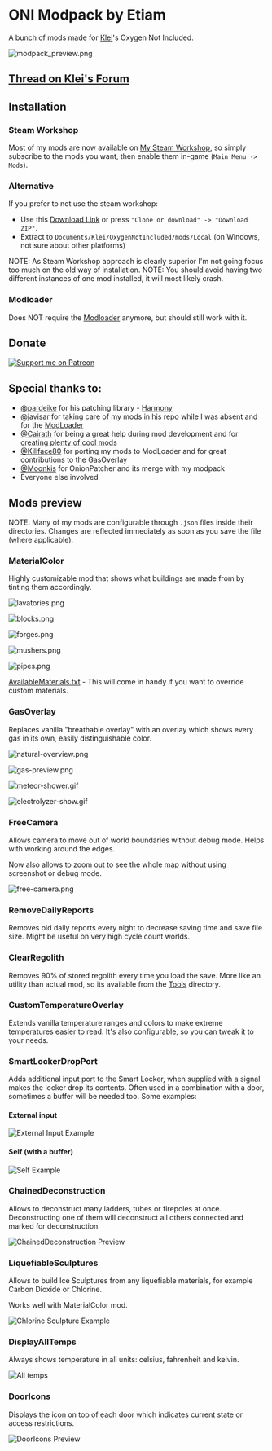 # ONI Modpack by Etiam

A bunch of mods made for [Klei](https://www.klei.com/)'s Oxygen Not Included.

![modpack_preview.png](https://github.com/EtiamNullam/Etiam-ONI-Modpack-Previews/blob/master/Modpack.png)

## [Thread on Klei's Forum](https://forums.kleientertainment.com/forums/topic/101902-mods-etiams-modpack/)

## Installation

### Steam Workshop

Most of my mods are now available on [My Steam Workshop](https://steamcommunity.com/profiles/76561197993782918/myworkshopfiles/?appid=457140), so simply subscribe to the mods you want, then enable them in-game (`Main Menu -> Mods`).

### Alternative

If you prefer to not use the steam workshop:
- Use this [Download Link](https://github.com/EtiamNullam/Etiam-ONI-Modpack/archive/master.zip) or press `"Clone or download" -> "Download ZIP"`.
- Extract to `Documents/Klei/OxygenNotIncluded/mods/Local` (on Windows, not sure about other platforms)

NOTE: As Steam Workshop approach is clearly superior I'm not going focus too much on the old way of installation.
NOTE: You should avoid having two different instances of one mod installed, it will most likely crash.

### Modloader

Does NOT require the [Modloader](https://github.com/javisar/ONI-Modloader) anymore, but should still work with it.

## Donate

[![Support me on Patreon](https://github.com/EtiamNullam/Etiam-ONI-Modpack-Previews/blob/master/become-a-patron.png)](https://www.patreon.com/bePatron?u=16564340)

## Special thanks to:
- [@pardeike](https://github.com/pardeike) for his patching library - [Harmony](https://github.com/pardeike/Harmony)
- [@javisar](https://github.com/javisar) for taking care of my mods in [his repo](https://github.com/javisar/ONI-Modloader-Mods) while I was absent and for the [ModLoader](https://github.com/javisar/ONI-Modloader)
- [@Cairath](https://github.com/Cairath) for being a great help during mod development and for [creating plenty of cool mods](https://github.com/Cairath/ONI-Mods)
- [@Killface80](https://github.com/Killface1980) for porting my mods to ModLoader and for great contributions to the GasOverlay
- [@Moonkis](https://github.com/Moonkis) for OnionPatcher and its merge with my modpack
- Everyone else involved

## Mods preview

NOTE: Many of my mods are configurable through `.json` files inside their directories. Changes are reflected immediately as soon as you save the file (where applicable).

### MaterialColor

Highly customizable mod that shows what buildings are made from by tinting them accordingly.

![lavatories.png](https://github.com/EtiamNullam/Etiam-ONI-Modpack-Previews/blob/master/MaterialColor/lavatories.png)

![blocks.png](https://github.com/EtiamNullam/Etiam-ONI-Modpack-Previews/blob/master/MaterialColor/blocks.png)

![forges.png](https://github.com/EtiamNullam/Etiam-ONI-Modpack-Previews/blob/master/MaterialColor/forges.png)

![mushers.png](https://github.com/EtiamNullam/Etiam-ONI-Modpack-Previews/blob/master/MaterialColor/mushers.png)

![pipes.png](https://github.com/EtiamNullam/Etiam-ONI-Modpack-Previews/blob/master/MaterialColor/pipes.png)

[AvailableMaterials.txt](https://github.com/EtiamNullam/Etiam-ONI-Modpack-Previews/blob/master/MaterialColor/AvailableMaterials.txt) - This will come in handy if you want to override custom materials.

### GasOverlay

Replaces vanilla "breathable overlay" with an overlay which shows every gas in its own, easily distinguishable color.

![natural-overview.png](https://github.com/EtiamNullam/Etiam-ONI-Modpack-Previews/blob/master/GasOverlay/natural-overview.png)

![gas-preview.png](https://github.com/EtiamNullam/Etiam-ONI-Modpack-Previews/blob/master/GasOverlay/gas-preview.png)

![meteor-shower.gif](https://github.com/EtiamNullam/Etiam-ONI-Modpack-Previews/blob/master/GasOverlay/meteor-shower.gif)

![electrolyzer-show.gif](https://github.com/EtiamNullam/Etiam-ONI-Modpack-Previews/blob/master/GasOverlay/electrolyzers.gif)

### FreeCamera

Allows camera to move out of world boundaries without debug mode. Helps with working around the edges.

Now also allows to zoom out to see the whole map without using screenshot or debug mode.

![free-camera.png](https://i.imgur.com/EotAJcg.png)

### RemoveDailyReports

Removes old daily reports every night to decrease saving time and save file size. Might be useful on very high cycle count worlds.

### ClearRegolith

Removes 90% of stored regolith every time you load the save. More like an utility than actual mod, so its available from the [Tools](Tools) directory.

### CustomTemperatureOverlay

Extends vanilla temperature ranges and colors to make extreme temperatures easier to read.
It's also configurable, so you can tweak it to your needs.

### SmartLockerDropPort

Adds additional input port to the Smart Locker, when supplied with a signal makes the locker drop its contents.
Often used in a combination with a door, sometimes a buffer will be needed too.
Some examples:

#### External input

![External Input Example](https://github.com/EtiamNullam/Etiam-ONI-Modpack-Previews/blob/master/SmartLockerDropPort/1.gif)

#### Self (with a buffer)

![Self Example](https://github.com/EtiamNullam/Etiam-ONI-Modpack-Previews/blob/master/SmartLockerDropPort/2.gif)

### ChainedDeconstruction

Allows to deconstruct many ladders, tubes or firepoles at once.
Deconstructing one of them will deconstruct all others connected and marked for deconstruction.

![ChainedDeconstruction Preview](https://github.com/EtiamNullam/Etiam-ONI-Modpack-Previews/blob/master/ChainedDeconstruction/chained-deconstruction.gif)

### LiquefiableSculptures

Allows to build Ice Sculptures from any liquefiable materials, for example Carbon Dioxide or Chlorine.

Works well with MaterialColor mod.

![Chlorine Sculpture Example](https://i.imgur.com/huwisRA.png)

### DisplayAllTemps

Always shows temperature in all units: celsius, fahrenheit and kelvin.

![All temps](https://i.imgur.com/o61vNsE.png)

### DoorIcons

Displays the icon on top of each door which indicates current state or access restrictions.

![DoorIcons Preview](https://github.com/EtiamNullam/Etiam-ONI-Modpack-Previews/blob/master/DoorIcons/door_access.gif)
